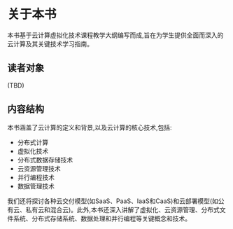 # 关于本书

本书基于云计算虚拟化技术课程教学大纲编写而成,旨在为学生提供全面而深入的云计算及其关键技术学习指南。

## 读者对象

(TBD)

## 内容结构

本书涵盖了云计算的定义和背景,以及云计算的核心技术,包括:
- 分布式计算
- 虚拟化技术
- 分布式数据存储技术
- 云资源管理技术
- 并行编程技术
- 数据管理技术

我们还将探讨各种云交付模型(如SaaS、PaaS、IaaS和CaaS)和云部署模型(如公有云、私有云和混合云)。此外,本书还深入讲解了虚拟化、云资源管理、分布式文件系统、分布式存储系统、数据处理和并行编程等关键概念和技术。
